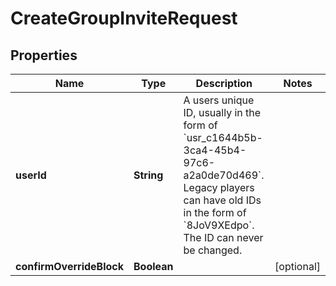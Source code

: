 

# CreateGroupInviteRequest


## Properties

| Name | Type | Description | Notes |
|------------ | ------------- | ------------- | -------------|
|**userId** | **String** | A users unique ID, usually in the form of &#x60;usr_c1644b5b-3ca4-45b4-97c6-a2a0de70d469&#x60;. Legacy players can have old IDs in the form of &#x60;8JoV9XEdpo&#x60;. The ID can never be changed. |  |
|**confirmOverrideBlock** | **Boolean** |  |  [optional] |



